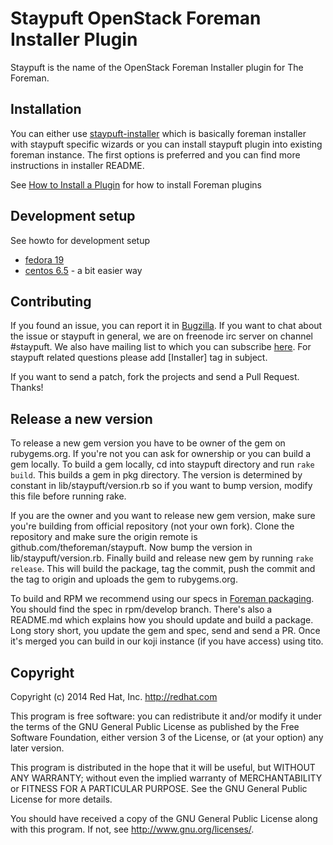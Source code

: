 # Staypuft OpenStack Foreman Installer Plugin

Staypuft is the name of the OpenStack Foreman Installer plugin for The Foreman.

## Installation

You can either use [staypuft-installer](https://github.com/theforeman/foreman-installer-staypuft) which is basically
foreman installer with staypuft specific wizards or you can install staypuft 
plugin into existing foreman instance. The first options is preferred and you
can find more instructions in installer README.

See [How to Install a Plugin](http://theforeman.org/manuals/1.6/index.html#6.1InstallaPlugin)
for how to install Foreman plugins

## Development setup

See howto for development setup
- [fedora 19](doc/setup_fedora.md)
- [centos 6.5](doc/setup_centos.md) - a bit easier way

## Contributing

If you found an issue, you can report it in [Bugzilla](https://bugzilla.redhat.com/buglist.cgi?component=rubygem-staypuft&product=Red%20Hat%20OpenStack).
If you want to chat about the issue or staypuft in general, we are on freenode 
irc server on channel #staypuft. We also have mailing list to which you can
subscribe [here](https://www.redhat.com/mailman/listinfo/rdo-list). For staypuft
related questions please add [Installer] tag in subject.

If you want to send a patch, fork the projects and send a Pull Request. Thanks!

## Release a new version

To release a new gem version you have to be owner of the gem on rubygems.org. 
If you're not you can ask for ownership or you can build a gem locally. To build 
a gem locally, cd into staypuft directory and run `rake build`. This builds
a gem in pkg directory. The version is determined by constant in lib/staypuft/version.rb 
so if you want to bump version, modify this file before running rake.

If you are the owner and you want to release new gem version, make sure you're building
from official repository (not your own fork). Clone the repository and make sure the origin
remote is github.com/theforeman/staypuft. Now bump the version in lib/staypuft/version.rb.
Finally build and release new gem by running `rake release`. This will build the package,
tag the commit, push the commit and the tag to origin and uploads the gem to rubygems.org.

To build and RPM we recommend using our specs in [Foreman packaging](https://github.com/theforeman/foreman-packaging).
You should find the spec in rpm/develop branch. There's also a README.md which explains
how you should update and build a package. Long story short, you update the gem and spec,
send and send a PR. Once it's merged you can build in our koji instance (if you have
access) using tito.

## Copyright

Copyright (c) 2014 Red Hat, Inc. http://redhat.com

This program is free software: you can redistribute it and/or modify
it under the terms of the GNU General Public License as published by
the Free Software Foundation, either version 3 of the License, or
(at your option) any later version.

This program is distributed in the hope that it will be useful,
but WITHOUT ANY WARRANTY; without even the implied warranty of
MERCHANTABILITY or FITNESS FOR A PARTICULAR PURPOSE.  See the
GNU General Public License for more details.

You should have received a copy of the GNU General Public License
along with this program.  If not, see <http://www.gnu.org/licenses/>.

